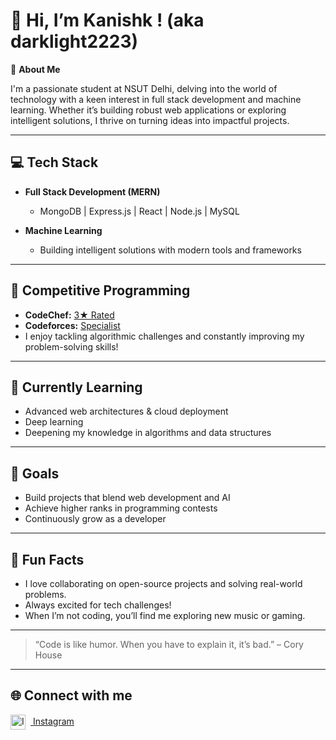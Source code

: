 # 👋 Hi, I’m Kanishk ! (aka darklight2223)

🚀 **About Me**

I'm a passionate student at NSUT Delhi, delving into the world of technology with a keen interest in full stack development and machine learning. Whether it’s building robust web applications or exploring intelligent solutions, I thrive on turning ideas into impactful projects.

---

## 💻 Tech Stack

- **Full Stack Development (MERN)**
  - MongoDB | Express.js | React | Node.js | MySQL

- **Machine Learning**
  - Building intelligent solutions with modern tools and frameworks

---

## 🤖 Competitive Programming

- **CodeChef:** [3★ Rated](https://www.codechef.com/users/kanishk_2223)
- **Codeforces:** [Specialist](https://codeforces.com/profile/kanishk2223)
- I enjoy tackling algorithmic challenges and constantly improving my problem-solving skills!

---

## 🌱 Currently Learning

- Advanced web architectures & cloud deployment
- Deep learning
- Deepening my knowledge in algorithms and data structures

---

## 🎯 Goals

- Build projects that blend web development and AI
- Achieve higher ranks in programming contests
- Continuously grow as a developer

---

## 📌 Fun Facts

- I love collaborating on open-source projects and solving real-world problems.
- Always excited for tech challenges!
- When I’m not coding, you’ll find me exploring new music or gaming.

---

> “Code is like humor. When you have to explain it, it’s bad.” – Cory House

---

## 🌐 Connect with me

[<img src="https://cdn.jsdelivr.net/npm/simple-icons@v9/icons/instagram.svg" alt="Instagram" width="24" height="24" style="vertical-align:middle; margin-right:8px;"/> Instagram](https://www.instagram.com/kanishk_2223/)
